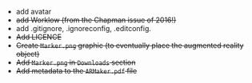 * add avatar
* ~~add Worklow (from the Chapman issue of 2016!)~~
* add .gitignore, .ignoreconfig, .editconfig.
* ~~Add LICENCE~~
* ~~Create `Marker.png` graphic (to eventually place the augmented reality object)~~
* ~~Add `Marker.png` in `Downloads` section~~
* ~~Add metadata to the `ARMaker.pdf` file~~